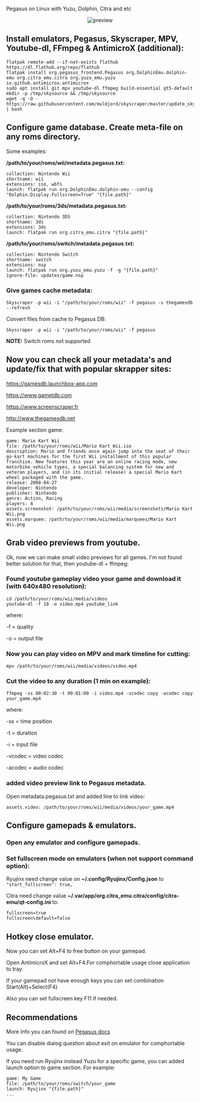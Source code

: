 Pegasus on Linux with Yuzu, Dolphin, Citra and etc

<p align="center">
  <img src="https://raw.githubusercontent.com/varlesh/pegasus-instructions/master/preview.gif" alt="preview"/>
</p>

## Install emulators, Pegasus, Skyscraper, MPV, Youtube-dl, FFmpeg & AntimicroX (additional):
```
flatpak remote-add --if-not-exists flathub https://dl.flathub.org/repo/flathub
flatpak install org.pegasus_frontend.Pegasus org.DolphinEmu.dolphin-emu org.citra_emu.citra org.yuzu_emu.yuzu io.github.antimicrox.antimicrox
sudo apt install git mpv youtube-dl ffmpeg build-essential qt5-default
mkdir -p /tmp/skysource && /tmp/skysource
wget -q -O - https://raw.githubusercontent.com/muldjord/skyscraper/master/update_skyscraper.sh | bash
```

## Configure game database. Create meta-file on any roms directory.

Some examples: 

**/path/to/your/roms/wii/metadata.pegasus.txt:**
```
collection: Nintendo Wii
shortname: wii
extensions: iso, wbfs
launch: flatpak run org.DolphinEmu.dolphin-emu --config "Dolphin.Display.Fullscreen=True" "{file.path}"
```

**/path/to/your/roms/3ds/metadata.pegasus.txt:**
```
collection: Nintendo 3DS
shortname: 3ds
extensions: 3ds
launch: flatpak run org.citra_emu.citra "{file.path}"
```

**/path/to/your/roms/switch/metadata.pegasus.txt:**
```
collection: Nintendo Switch
shortname: switch
extensions: nsp
launch: flatpak run org.yuzu_emu.yuzu -f -g "{file.path}"
ignore-file: updates/game.nsp
```

### Give games cache metadata:
```
Skyscraper -p wii -i "/path/to/your/roms/wii" -f pegasus -s thegamesdb --refresh
```

Convert files from cache to Pegasus DB:
```
Skyscraper -p wii -i "/path/to/your/roms/wii" -f pegasus
```

**NOTE:** Switch roms not supported

## Now you can check all your metadata's and update/fix that with popular skrapper sites:

https://gamesdb.launchbox-app.com

https://www.gametdb.com

https://www.screenscraper.fr

http://www.thegamesdb.net

Example section game:
```
game: Mario Kart Wii
file: /path/to/your/roms/wii/Mario Kart Wii.iso
description: Mario and friends once again jump into the seat of their go-kart machines for the first Wii installment of this popular franchise. New features this year are an online racing mode, new motorbike vehicle types, a special balancing system for new and veteran players, and (in its initial release) a special Mario Kart wheel packaged with the game.
release: 2008-04-27
developer: Nintendo
publisher: Nintendo
genre: Action, Racing
players: 4
assets.screenshot: /path/to/your/roms/wii/media/screenshots/Mario Kart Wii.png
assets.marquee: /path/to/your/roms/wii/media/marquees/Mario Kart Wii.png
```

## Grab video previews from youtube.

Ok, now we can make small video previews for all games. I'm not found better solution for that, then youtube-dl + ffmpeg:

### Found youtube gameplay video your game and download it (with 640x480 resolution):
```
cd /path/to/your/roms/wii/media/videos
youtube-dl -f 18 -o video.mp4 youtube_link
```

where:

-f = quality

-o  = output file

### Now you can play video on MPV and mark timeline for cutting:
```
mpv /path/to/your/roms/wii/media/videos/video.mp4
```

### Cut the video to any duration (1 min on example):
```
ffmpeg -ss 00:02:30 -t 00:01:00 -i video.mp4 -vcodec copy -acodec copy your_game.mp4
```

where:

-ss = time position

-t = duration

-i = input file

-vcodec = video codec

-acodec = audio codec

### added video preview link to Pegasus metadata.

Open metadata.pegasus.txt and added line to link video:

```
assets.video: /path/to/your/roms/wii/media/videos/your_game.mp4
```

## Configure gamepads & emulators.

### Open any emulator and configure gamepads.

### Set fullscreen mode on emulators (when not support command option):

Ryujinx need change value on **~/.config/Ryujinx/Config.json** to `"start_fullscreen": true,`

Citra need change value **~/.var/app/org.citra_emu.citra/config/citra-emu/qt-config.ini** to:
```
fullscreen=true
fullscreen\default=false
```

## Hotkey close emulator.

Now you can set Alt+F4 to free button on your gamepad.

Open AntimicroX and set Alt+F4.For comphortable usage close application to tray.

If your gamepad not have enough keys you can set combination Start(Alt)+Select(F4)

Also you can set fullscreen key F11 if needed.

## Recommendations

More info you can found on [Pegasus docs](https://pegasus-frontend.org/docs/)

You can disable dialog question about exit on emulator for comphortable usage.

If you need run Ryujinx instead Yuzu for a specific game, you can added launch option to game section. For example:
```
game: My Game
file: /path/to/your/roms/switch/your_game
launch: Ryujinx "{file.path}"
...
```
